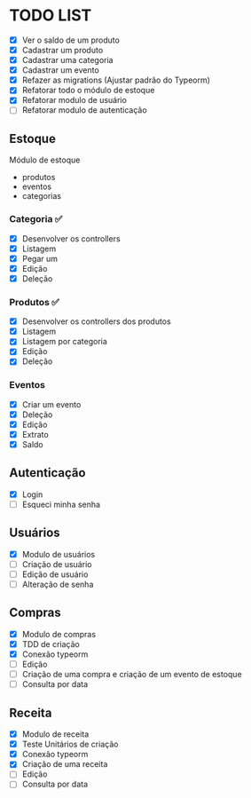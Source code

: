 # TODO LIST

- [x] Ver o saldo de um produto
- [x] Cadastrar um produto
- [x] Cadastrar uma categoria
- [x] Cadastrar um evento
- [x] Refazer as migrations (Ajustar padrão do Typeorm)
- [x] Refatorar todo o módulo de estoque
- [x] Refatorar modulo de usuário
- [ ] Refatorar modulo de autenticação

## Estoque

Módulo de estoque

- produtos
- eventos
- categorias

### Categoria ✅️

- [x] Desenvolver os controllers
- [x] Listagem
- [x] Pegar um
- [X] Edição
- [x] Deleção

### Produtos ✅️

- [x] Desenvolver os controllers dos produtos
- [x] Listagem
- [x] Listagem por categoria
- [X] Edição
- [x] Deleção

### Eventos

- [x] Criar um evento
- [x] Deleção
- [x] Edição
- [x] Extrato
- [x] Saldo

## Autenticação

- [x] Login
- [ ] Esqueci minha senha

## Usuários

- [x] Modulo de usuários
- [ ] Criação de usuário
- [ ] Edição de usuário
- [ ] Alteração de senha

## Compras

- [x] Modulo de compras
- [x] TDD de criação
- [x] Conexão typeorm
- [ ] Edição
- [ ] Criação de uma compra e criação de um evento de estoque
- [ ] Consulta por data

## Receita

- [x] Modulo de receita
- [x] Teste Unitários de criação
- [x] Conexão typeorm
- [x] Criação de uma receita
- [ ] Edição
- [ ] Consulta por data
